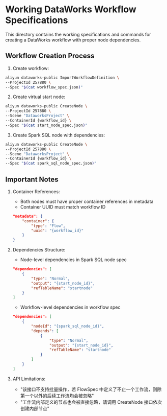 # Working DataWorks Workflow Specifications

This directory contains the working specifications and commands for creating a DataWorks workflow with proper node dependencies.

## Workflow Creation Process

1. Create workflow:
```bash
aliyun dataworks-public ImportWorkflowDefinition \
--ProjectId 257880 \
--Spec "$(cat workflow_spec.json)"
```

2. Create virtual start node:
```bash
aliyun dataworks-public CreateNode \
--ProjectId 257880 \
--Scene "DataworksProject" \
--ContainerId {workflow_id} \
--Spec "$(cat start_node_spec.json)"
```

3. Create Spark SQL node with dependencies:
```bash
aliyun dataworks-public CreateNode \
--ProjectId 257880 \
--Scene "DataworksProject" \
--ContainerId {workflow_id} \
--Spec "$(cat spark_sql_node_spec.json)"
```

## Important Notes

1. Container References:
   - Both nodes must have proper container references in metadata
   - Container UUID must match workflow ID
   ```json
   "metadata": {
       "container": {
           "type": "Flow",
           "uuid": "{workflow_id}"
       }
   }
   ```

2. Dependencies Structure:
   - Node-level dependencies in Spark SQL node spec
   ```json
   "dependencies": [
       {
           "type": "Normal",
           "output": "{start_node_id}",
           "refTableName": "startnode"
       }
   ]
   ```
   - Workflow-level dependencies in workflow spec
   ```json
   "dependencies": [
       {
           "nodeId": "{spark_sql_node_id}",
           "depends": [
               {
                   "type": "Normal",
                   "output": "{start_node_id}",
                   "refTableName": "startnode"
               }
           ]
       }
   ]
   ```

3. API Limitations:
   - "该接口不支持批量操作，若 FlowSpec 中定义了不止一个工作流，则除第一个以外的后续工作流均会被忽略"
   - "工作流内部定义的节点也会被直接忽略，请调用 CreateNode 接口依次创建内部节点"
